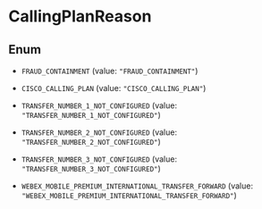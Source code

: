 <!--  Copyright 2025 Cisco Systems Inc.

Permission is hereby granted, free of charge, to any person obtaining a copy
of this software and associated documentation files (the "Software"), to deal
in the Software without restriction, including without limitation the rights
to use, copy, modify, merge, publish, distribute, sublicense, and/or sell
copies of the Software, and to permit persons to whom the Software is
furnished to do so, subject to the following conditions:

The above copyright notice and this permission notice shall be included in
all copies or substantial portions of the Software.

THE SOFTWARE IS PROVIDED "AS IS", WITHOUT WARRANTY OF ANY KIND, EXPRESS OR
IMPLIED, INCLUDING BUT NOT LIMITED TO THE WARRANTIES OF MERCHANTABILITY,
FITNESS FOR A PARTICULAR PURPOSE AND NONINFRINGEMENT. IN NO EVENT SHALL THE
AUTHORS OR COPYRIGHT HOLDERS BE LIABLE FOR ANY CLAIM, DAMAGES OR OTHER
LIABILITY, WHETHER IN AN ACTION OF CONTRACT, TORT OR OTHERWISE, ARISING FROM,
OUT OF OR IN CONNECTION WITH THE SOFTWARE OR THE USE OR OTHER DEALINGS IN
THE SOFTWARE.-->


# CallingPlanReason

## Enum


* `FRAUD_CONTAINMENT` (value: `"FRAUD_CONTAINMENT"`)

* `CISCO_CALLING_PLAN` (value: `"CISCO_CALLING_PLAN"`)

* `TRANSFER_NUMBER_1_NOT_CONFIGURED` (value: `"TRANSFER_NUMBER_1_NOT_CONFIGURED"`)

* `TRANSFER_NUMBER_2_NOT_CONFIGURED` (value: `"TRANSFER_NUMBER_2_NOT_CONFIGURED"`)

* `TRANSFER_NUMBER_3_NOT_CONFIGURED` (value: `"TRANSFER_NUMBER_3_NOT_CONFIGURED"`)

* `WEBEX_MOBILE_PREMIUM_INTERNATIONAL_TRANSFER_FORWARD` (value: `"WEBEX_MOBILE_PREMIUM_INTERNATIONAL_TRANSFER_FORWARD"`)



